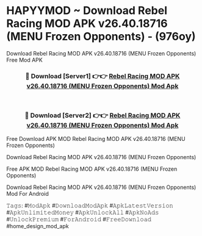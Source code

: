 # HAPYYMOD ~ Download Rebel Racing MOD APK v26.40.18716 (MENU Frozen Opponents) - (976oy)
Download Rebel Racing MOD APK v26.40.18716 (MENU Frozen Opponents) Free Mod APK

<div align="center">
<h3>🔴 Download [Server1] 👉👉 <a href="https://apk-comot.site?title=Rebel_Racing_MOD_APK_v26.40.18716_(MENU_Frozen_Opponents)">Rebel Racing MOD APK v26.40.18716 (MENU Frozen Opponents) Mod Apk</a></h3><br>

<h3>🔴 Download [Server2] 👉👉 <a href="https://apk-comot.site?title=Rebel_Racing_MOD_APK_v26.40.18716_(MENU_Frozen_Opponents)">Rebel Racing MOD APK v26.40.18716 (MENU Frozen Opponents) Mod Apk</a></h3>
</div>


Free Download APK MOD Rebel Racing MOD APK v26.40.18716 (MENU Frozen Opponents)

Download Rebel Racing MOD APK v26.40.18716 (MENU Frozen Opponents) 

Free APK MOD Rebel Racing MOD APK v26.40.18716 (MENU Frozen Opponents) 

Download Rebel Racing MOD APK v26.40.18716 (MENU Frozen Opponents) Mod For Android

𝚃𝚊𝚐𝚜: #𝙼𝚘𝚍𝙰𝚙𝚔 #𝙳𝚘𝚠𝚗𝚕𝚘𝚊𝚍𝙼𝚘𝚍𝙰𝚙𝚔 #𝙰𝚙𝚔𝙻𝚊𝚝𝚎𝚜𝚝𝚅𝚎𝚛𝚜𝚒𝚘𝚗 #𝙰𝚙𝚔𝚄𝚗𝚕𝚒𝚖𝚒𝚝𝚎𝚍𝙼𝚘𝚗𝚎𝚢 #𝙰𝚙𝚔𝚄𝚗𝚕𝚘𝚌𝚔𝙰𝚕𝚕 #𝙰𝚙𝚔𝙽𝚘𝙰𝚍𝚜 #𝚄𝚗𝚕𝚘𝚌𝚔𝙿𝚛𝚎𝚖𝚒𝚞𝚖 #𝙵𝚘𝚛𝙰𝚗𝚍𝚛𝚘𝚒𝚍 #𝙵𝚛𝚎𝚎𝙳𝚘𝚠𝚗𝚕𝚘𝚊𝚍 #home_design_mod_apk